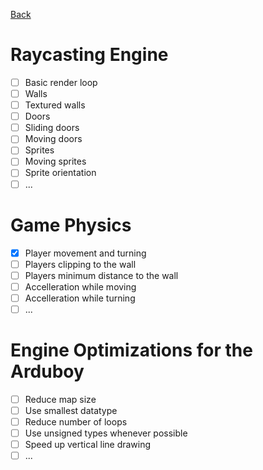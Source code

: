 [Back](./README.md)

# Raycasting Engine
- [ ] Basic render loop
- [ ] Walls
- [ ] Textured walls
- [ ] Doors
- [ ] Sliding doors
- [ ] Moving doors
- [ ] Sprites
- [ ] Moving sprites
- [ ] Sprite orientation
- [ ] ...

# Game Physics
- [x] Player movement and turning
- [ ] Players clipping to the wall
- [ ] Players minimum distance to the wall
- [ ] Accelleration while moving
- [ ] Accelleration while turning
- [ ] ...

# Engine Optimizations for the Arduboy
- [ ] Reduce map size
- [ ] Use smallest datatype
- [ ] Reduce number of loops
- [ ] Use unsigned types whenever possible
- [ ] Speed up vertical line drawing
- [ ] ...
